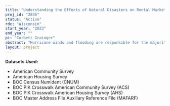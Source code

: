 ```yaml
---
title: "Understanding the Effects of Natural Disasters on Rental Markets and Renter Migration Decisions"
proj_id: "2836"
status: "Active"
rdc: "Wisconsin"
start_year: "2023"
end_year: ""
pi: "Corbett Grainger"
abstract: "Hurricane winds and flooding are responsible for the majority of economic losses from disasters in the United States (NOAA, 2021). In this project, we aim to investigate how hurricanes impact rental prices, rental housing stock, and household adaptation strategies. The effect of hurricane disasters on housing sale prices has been well documented. However, little is known about how housing costs change for renters, even though renters make up one-third of the US Population. We hypothesize that after a hurricane disaster: 1) rental prices increase, 2) supply of rental housing decreases, 3) renters and homeowners migrate at different rates, and 4) insurance attenuates the migratory responses of homeowners more than renters. To test our hypotheses, we plan to use American Community Survey data and American Housing Survey data to create a panel at the Census block group-level and household-level. We combine this panel data with IBTracs spatial hurricane data, as well as FEMA aid and insurance data. We use staggered difference-in-differences and an event study framework as our main specifications. We leverage hyper-specific data about hurricane tracks and wind speeds as a source of exogenous variation, comparing areas that were directly hit with a hurricane to comparable control areas. Importantly, we  account for common difference-and-differences issues at the forefront of the econometrics literature. This research leads to a richer understanding of how a vulnerable population is impacted by and adapts to natural disasters. This will have implications for policymakers concerned with mitigating the effect of severe weather events exacerbated by climate change."
layout: project
---
```


**Datasets Used:**

  - American Community Survey 
  - American Housing Survey 
  - BOC Census Numident (CNUM) 
  - BOC PIK Crosswalk American Community Survey (ACS) 
  - BOC PIK Crosswalk American Housing Survey (AHS) 
  - BOC Master Address File Auxiliary Reference File (MAFARF) 

